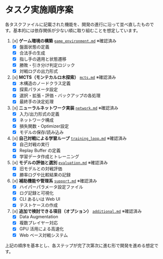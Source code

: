 # タスク実施順序案

各タスクファイルに記載された機能を、開発の進行に沿って並べ直したものです。基本的には依存関係が少ない順に取り組むことを想定しています。

1. [x] **ゲーム環境の構築** [`game_environment.md`](game_environment.md) ※確認済み
   - [x] 盤面状態の定義
   - [x] 合法手の生成
   - [x] 指し手の適用と状態遷移
   - [x] 勝敗・引き分け判定ロジック
   - [x] 対戦ログの出力形式

2. [x] **MCTS（モンテカルロ木探索）** [`mcts.md`](mcts.md) ※確認済み
   - [x] 木構造のノードクラス定義
   - [x] 探索パラメータ設定
   - [x] 選択・拡張・評価・バックアップの各処理
   - [x] 最終手の決定処理

3. [x] **ニューラルネットワーク実装** [`network.md`](network.md) ※確認済み
   - [x] 入力/出力形式の定義
   - [x] ネットワーク構成
   - [x] 損失関数・Optimizer設定
   - [x] モデルの保存/読み込み

4. [x] **自己対戦による学習ループ** [`training_loop.md`](training_loop.md) ※確認済み
   - [x] 自己対戦の実行
   - [x] Replay Buffer の定義
   - [x] 学習データ作成とトレーニング

5. [x] **モデルの評価と選別** [`evaluation.md`](evaluation.md) ※確認済み
   - [x] 旧モデルとの対戦評価
   - [x] 勝率ログや比較結果の記録

6. [x] **補助機能や管理系** [`support.md`](support.md) ※確認済み
   - [x] ハイパーパラメータ設定ファイル
   - [x] ログ記録と可視化
   - [x] CLI あるいは Web UI
   - [x] テストケースの作成

7. [x] **追加で検討できる項目（オプション）** [`additional.md`](additional.md) ※確認済み
   - [x] Data Augmentation
   - [x] 複数プレイヤー対応
   - [x] GPU 活用による高速化
   - [x] Web ベース対戦システム

上記の順序を基本とし、各ステップが完了次第次に進む形で開発を進める想定です。
